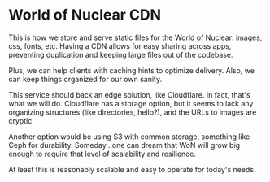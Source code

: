 # World of Nuclear CDN

This is how we store and serve static files for the World of Nuclear: images, css, fonts, etc. Having a CDN allows for easy sharing across apps, preventing duplication and keeping large files out of the codebase.

Plus, we can help clients with caching hints to optimize delivery. Also, we can keep things organized for our own sanity.

This service should back an edge solution, like Cloudflare. In fact, that's what we will do. Cloudflare has a storage option, but it seems to lack any organizing structures (like directories, hello?), and the URLs to images are cryptic.

Another option would be using S3 with common storage, something like Ceph for durability. Someday...one can dream that WoN will grow big enough to require that level of scalability and resilience.

At least this is reasonably scalable and easy to operate for today's needs.
